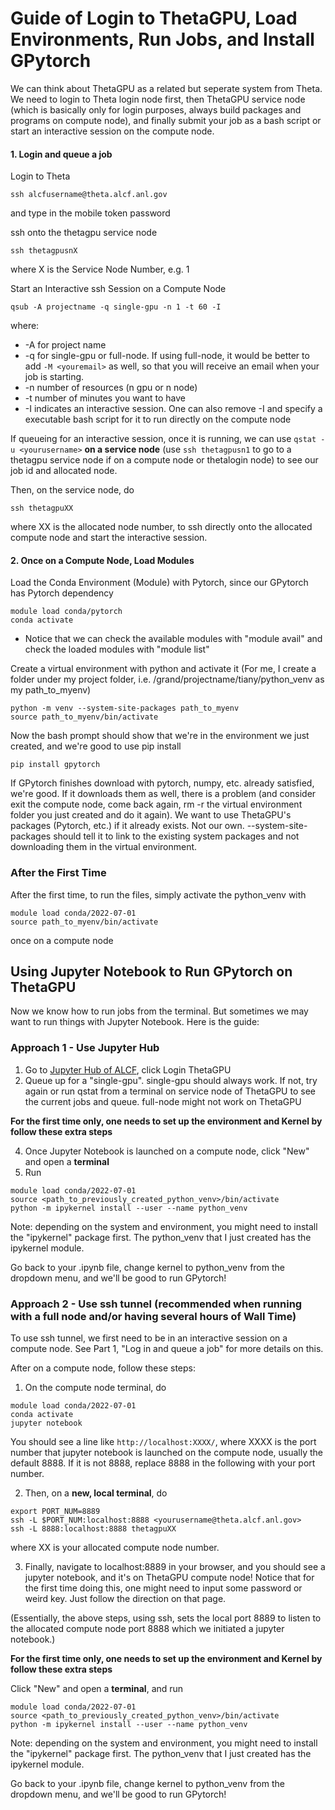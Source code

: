 # Guide of Login to ThetaGPU, Load Environments, Run Jobs, and Install GPytorch

We can think about ThetaGPU as a related but seperate system from Theta. We need to login to Theta login node first, then ThetaGPU service node (which is
basically only for login purposes, always build packages and programs on compute node), and finally submit your job as a bash script or start an
interactive session on the compute node.

#### 1. Login and queue a job
Login to Theta
```
ssh alcfusername@theta.alcf.anl.gov
```
  and type in the mobile token password
  
ssh onto the thetagpu service node
```
ssh thetagpusnX
``` 
  where X is the Service Node Number, e.g. 1

Start an Interactive ssh Session on a Compute Node
```
qsub -A projectname -q single-gpu -n 1 -t 60 -I
```
  where:
* -A for project name
* -q for single-gpu or full-node. If using full-node, it would be better to add `-M <youremail>` as well, so that you will receive an email when your job is starting.
* -n number of resources (n gpu or n node)
* -t number of minutes you want to have
* -I indicates an interactive session. One can also remove -I and specify a executable bash script for it to run directly on the compute node

If queueing for an interactive session, once it is running, we can use `qstat -u <yourusername>` **on a service node** (use `ssh thetagpusn1` to go to a thetagpu service node if on a compute node or thetalogin node) to see our job id and allocated node. 

Then, on the service node, do
```
ssh thetagpuXX
```
where XX is the allocated node number, to ssh directly onto the allocated compute node and start the interactive session.

#### 2. Once on a Compute Node, Load Modules

Load the Conda Environment (Module) with Pytorch, since our GPytorch has Pytorch dependency
```
module load conda/pytorch
conda activate
```
* Notice that we can check the available modules with "module avail" and check the loaded modules with "module list"

Create a virtual environment with python and activate it (For me, I create a folder under my project folder, i.e. /grand/projectname/tiany/python_venv as my path_to_myenv)
```
python -m venv --system-site-packages path_to_myenv
source path_to_myenv/bin/activate
```
Now the bash prompt should show that we're in the environment we just created, and we're good to use pip install
```
pip install gpytorch
```
If GPytorch finishes download with pytorch, numpy, etc. already satisfied, we're good. If it downloads them as well, there is a problem (and consider exit the compute node, come back again, rm -r the virtual environment folder you just created and do it again). We want to use ThetaGPU's packages (Pytorch, etc.) if it already exists. Not our own. --system-site-packages should tell it to link to the existing system packages and not downloading them in the virtual environment.

### After the First Time
After the first time, to run the files, simply activate the python_venv with 
```
module load conda/2022-07-01
source path_to_myenv/bin/activate
``` 
once on a compute node

## Using Jupyter Notebook to Run GPytorch on ThetaGPU
Now we know how to run jobs from the terminal. But sometimes we may want to run things with Jupyter Notebook. Here is the guide:

### Approach 1 - Use Jupyter Hub
1. Go to [Jupyter Hub of ALCF](https://jupyter.alcf.anl.gov/), click Login ThetaGPU
2. Queue up for a "single-gpu". single-gpu should always work. If not, try again or run qstat from a terminal on service node of ThetaGPU to see the current jobs and queue. full-node might not work on ThetaGPU

**For the first time only, one needs to set up the environment and Kernel by follow these extra steps**

4. Once Jupyter Notebook is launched on a compute node, click "New" and open a **terminal**
5. Run 
``` 
module load conda/2022-07-01
source <path_to_previously_created_python_venv>/bin/activate
python -m ipykernel install --user --name python_venv
```
Note: depending on the system and environment, you might need to install the "ipykernel" package first. The python_venv that I just created has the ipykernel module.

Go back to your .ipynb file, change kernel to python_venv from the dropdown menu, and we'll be good to run GPytorch!

### Approach 2 - Use ssh tunnel (recommended when running with a full node and/or having several hours of Wall Time)
To use ssh tunnel, we first need to be in an interactive session on a compute node. See Part 1, "Log in and queue a job" for more details on this.

After on a compute node, follow these steps:
1. On the compute node terminal, do
```
module load conda/2022-07-01
conda activate
jupyter notebook
```
You should see a line like `http://localhost:XXXX/`, where XXXX is the port number that jupyter notebook is launched on the compute node, usually the default 8888. If it is not 8888, replace 8888 in the following with your port number.

2. Then, on a **new, local terminal**, do
```
export PORT_NUM=8889
ssh -L $PORT_NUM:localhost:8888 <yourusername@theta.alcf.anl.gov>
ssh -L 8888:localhost:8888 thetagpuXX
```
where XX is your allocated compute node number.

3. Finally, navigate to localhost:8889 in your browser, and you should see a jupyter notebook, and it's on ThetaGPU compute node!
Notice that for the first time doing this, one might need to input some password or weird key. Just follow the direction on that page.

(Essentially, the above steps, using ssh, sets the local port 8889 to listen to the allocated compute node port 8888 which we initiated a jupyter notebook.)

**For the first time only, one needs to set up the environment and Kernel by follow these extra steps**

Click "New" and open a **terminal**, and run
``` 
module load conda/2022-07-01
source <path_to_previously_created_python_venv>/bin/activate
python -m ipykernel install --user --name python_venv
```
Note: depending on the system and environment, you might need to install the "ipykernel" package first. The python_venv that I just created has the ipykernel module.

Go back to your .ipynb file, change kernel to python_venv from the dropdown menu, and we'll be good to run GPytorch!
